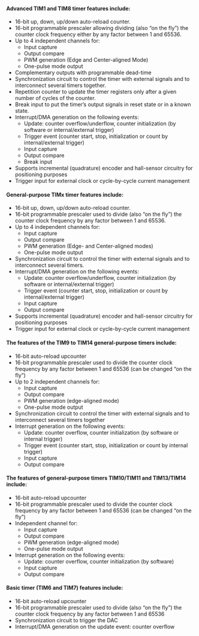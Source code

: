 #### Advanced TIM1 and TIM8 timer features include:

- 16-bit up, down, up/down auto-reload counter.
- 16-bit programmable prescaler allowing dividing (also “on the fly”) the counter clock frequency either by any factor between 1 and 65536.
- Up to 4 independent channels for:
  + Input capture
  + Output compare
  + PWM generation (Edge and Center-aligned Mode)
  + One-pulse mode output
- Complementary outputs with programmable dead-time
- Synchronization circuit to control the timer with external signals and to interconnect several timers together.
- Repetition counter to update the timer registers only after a given number of cycles of the counter.
- Break input to put the timer’s output signals in reset state or in a known state.
- Interrupt/DMA generation on the following events:
  + Update: counter overflow/underflow, counter initialization (by software or internal/external trigger)
  + Trigger event (counter start, stop, initialization or count by internal/external trigger)
  + Input capture
  + Output compare
  + Break input
- Supports incremental (quadrature) encoder and hall-sensor circuitry for positioning purposes
- Trigger input for external clock or cycle-by-cycle current management


#### General-purpose TIMx timer features include:

- 16-bit up, down, up/down auto-reload counter.
- 16-bit programmable prescaler used to divide (also “on the fly”) the counter clock frequency by any factor between 1 and 65536.
- Up to 4 independent channels for:
  + Input capture
  + Output compare
  + PWM generation (Edge- and Center-aligned modes)
  + One-pulse mode output
- Synchronization circuit to control the timer with external signals and to interconnect several timers.
- Interrupt/DMA generation on the following events:
  + Update: counter overflow/underflow, counter initialization (by software or internal/external trigger)
  + Trigger event (counter start, stop, initialization or count by internal/external trigger)
  + Input capture
  + Output compare
- Supports incremental (quadrature) encoder and hall-sensor circuitry for positioning purposes
- Trigger input for external clock or cycle-by-cycle current management

#### The features of the TIM9 to TIM14 general-purpose timers include:

- 16-bit auto-reload upcounter
- 16-bit programmable prescaler used to divide the counter clock frequency by any factor between 1 and 65536 (can be changed “on the fly”)
- Up to 2 independent channels for:
  + Input capture
  + Output compare
  + PWM generation (edge-aligned mode)
  + One-pulse mode output
- Synchronization circuit to control the timer with external signals and to interconnect several timers together
- Interrupt generation on the following events:
  + Update: counter overflow, counter initialization (by software or internal trigger)
  + Trigger event (counter start, stop, initialization or count by internal trigger)
  + Input capture
  + Output compare

#### The features of general-purpose timers TIM10/TIM11 and TIM13/TIM14 include:

- 16-bit auto-reload upcounter
- 16-bit programmable prescaler used to divide the counter clock frequency by any factor between 1 and 65536 (can be changed “on the fly”)
- Independent channel for:
  + Input capture
  + Output compare
  + PWM generation (edge-aligned mode)
  + One-pulse mode output
- Interrupt generation on the following events:
  + Update: counter overflow, counter initialization (by software)
  + Input capture
  + Output compare

#### Basic timer (TIM6 and TIM7) features include:

- 16-bit auto-reload upcounter
- 16-bit programmable prescaler used to divide (also “on the fly”) the counter clock frequency by any factor between 1 and 65536
- Synchronization circuit to trigger the DAC
- Interrupt/DMA generation on the update event: counter overflow
